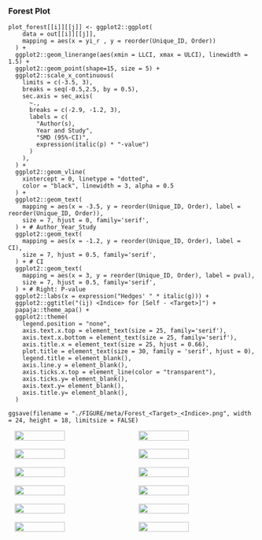 ### Forest Plot
```
plot_forest[[i]][[j]] <- ggplot2::ggplot(
    data = out[[i]][[j]], 
    mapping = aes(x = yi_r , y = reorder(Unique_ID, Order))
  ) +
  ggplot2::geom_linerange(aes(xmin = LLCI, xmax = ULCI), linewidth = 1.5) +
  ggplot2::geom_point(shape=15, size = 5) +
  ggplot2::scale_x_continuous(
    limits = c(-3.5, 3), 
    breaks = seq(-0.5,2.5, by = 0.5),
    sec.axis = sec_axis(
      ~., 
      breaks = c(-2.9, -1.2, 3),
      labels = c(
        "Author(s), 
        Year and Study", 
        "SMD (95%-CI)", 
        expression(italic(p) * "-value")
      )
    ),
  ) +
  ggplot2::geom_vline(
    xintercept = 0, linetype = "dotted", 
    color = "black", linewidth = 3, alpha = 0.5
  ) +
  ggplot2::geom_text(
    mapping = aes(x = -3.5, y = reorder(Unique_ID, Order), label = reorder(Unique_ID, Order)), 
    size = 7, hjust = 0, family='serif',
  ) + # Author_Year_Study
  ggplot2::geom_text(
    mapping = aes(x = -1.2, y = reorder(Unique_ID, Order), label = CI), 
    size = 7, hjust = 0.5, family='serif',
  ) + # CI
  ggplot2::geom_text(
    mapping = aes(x = 3, y = reorder(Unique_ID, Order), label = pval), 
    size = 7, hjust = 0.5, family='serif',
  ) + # Right: P-value
  ggplot2::labs(x = expression("Hedges' " * italic(g))) +
  ggplot2::ggtitle("(ij) <Indice> for [Self - <Target>]") +
  papaja::theme_apa() +
  ggplot2::theme(
    legend.position = "none",
    axis.text.x.top = element_text(size = 25, family='serif'),
    axis.text.x.bottom = element_text(size = 25, family='serif'),
    axis.title.x = element_text(size = 25, hjust = 0.66),
    plot.title = element_text(size = 30, family = 'serif', hjust = 0),
    legend.title = element_blank(),
    axis.line.y = element_blank(),
    axis.ticks.x.top = element_line(color = "transparent"), 
    axis.ticks.y= element_blank(),
    axis.text.y= element_blank(),
    axis.title.y= element_blank(),
  ) 

ggsave(filename = "./FIGURE/meta/Forest_<Target>_<Indice>.png", width = 24, height = 18, limitsize = FALSE)
```

<div style="display: flex; justify-content: space-around;">
  <img src="./FIGURE/meta/webp/Forest_Close_RT.webp" width="45%" />
  <img src="./FIGURE/meta/webp/Forest_Stranger_RT.webp" width="45%" />
</div>

<br>

<div style="display: flex; justify-content: space-around;">
  <img src="./FIGURE/meta/webp/Forest_Close_ACC.webp" width="45%" />
  <img src="./FIGURE/meta/webp/Forest_Stranger_ACC.webp" width="45%" />
</div>

<br>

<div style="display: flex; justify-content: space-around;">
  <img src="./FIGURE/meta/webp/Forest_Close_d.webp" width="45%" />
  <img src="./FIGURE/meta/webp/Forest_Stranger_d.webp" width="45%" />
</div>

<br>

<div style="display: flex; justify-content: space-around;">
  <img src="./FIGURE/meta/webp/Forest_Close_eta.webp" width="45%" />
  <img src="./FIGURE/meta/webp/Forest_Stranger_eta.webp" width="45%" />
</div>

<br>

<div style="display: flex; justify-content: space-around;">
  <img src="./FIGURE/meta/webp/Forest_Close_v.webp" width="45%" />
  <img src="./FIGURE/meta/webp/Forest_Stranger_v.webp" width="45%" />
</div>

<br>

<div style="display: flex; justify-content: space-around;">
  <img src="./FIGURE/meta/webp/Forest_Close_z.webp" width="45%" />
  <img src="./FIGURE/meta/webp/Forest_Stranger_z.webp" width="45%" />
</div>